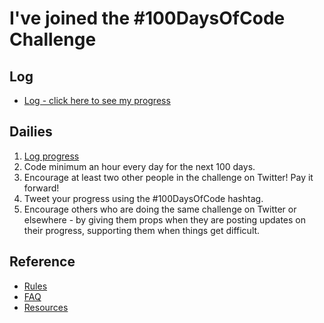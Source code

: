 # I've joined the #100DaysOfCode Challenge

## Log
* [Log - click here to see my progress](log.md)

## Dailies
1. [Log progress](log.md)
2.  Code minimum an hour every day for the next 100 days.
3.  Encourage at least two other people in the challenge on Twitter! Pay it forward!
4.  Tweet your progress using the #100DaysOfCode hashtag.
5.  Encourage others who are doing the same challenge on Twitter or elsewhere - by giving them props when they are posting updates on their progress, supporting them when things get difficult.

## Reference
* [Rules](rules.md)
* [FAQ](FAQ.md)
* [Resources](resources.md)